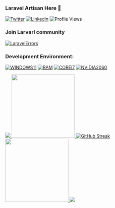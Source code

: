### Laravel Artisan Here 👋

[![Twitter](https://img.shields.io/twitter/follow/MrPunyapal?label=Follow)](https://twitter.com/intent/follow?screen_name=MrPunyapal)
[![Linkedin](https://img.shields.io/badge/-Connect-blue?style=flat-square&logo=Linkedin&logoColor=white&link=https://www.linkedin.com/in/MrPunyapal/)](https://www.linkedin.com/in/MrPunyapal/)
![Profile Views](https://komarev.com/ghpvc/?username=mr-punyapal&label=👁️)

### Join Larvarl community
[![LaravelErrors](https://img.shields.io/badge/LaravelErrors-2CA5E0?style=for-the-badge&logo=telegram&logoColor=white&https://telegram.me/LaravelErrors)](https://telegram.me/LaravelErrors)

### Development Environment:

[![WINDOWS11](https://img.shields.io/badge/windows-%230078D6.svg?&style=for-the-badge&logo=windows&logoColor=white)](https://github.com/MrPunyapal)
[![RAM](https://img.shields.io/badge/RAM-16GB-%230071C5.svg?&style=for-the-badge&logoColor=white)](https://github.com/MrPunyapal)
[![COREI7](https://img.shields.io/badge/Intel-Core_i7_12th-0071C5?style=for-the-badge&logo=intel&logoColor=white)](https://github.com/MrPunyapal)
[![NVIDIA2060](https://img.shields.io/badge/NVIDIA-RTX3050-76B900?style=for-the-badge&logo=nvidia&logoColor=white)](https://github.com/MrPunyapal)


<a href="https://github.com/MrPunyapal">
  <img src="https://github-contributor-stats.vercel.app/api?username=MrPunyapal&title_color=006AFF&text_color=417E87&icon_color=0579C3&bg_color=ffffff00&hide_border=true&show_icons=true&include_all_commits=true&count_private=true&disable_animations=true" />
</a>
<a href="https://github.com/MrPunyapal">
  <img height=200 src="https://github-readme-stats.vercel.app/api?username=MrPunyapal&hide_border=true&show_icons=true&include_all_commits=true&count_private=true&disable_animations=true&rank_icon=percentile&theme=transparent" />
</a>
<a href="https://github.com/MrPunyapal">
<img src="https://streak-stats.demolab.com?user=MrPunyapal&theme=transparent&hide_border=true" alt="GitHub Streak" />
</a>
<a href="https://github.com/MrPunyapal">
  <img height=200 src="https://github-readme-stats.vercel.app/api/top-langs/?username=MrPunyapal&layout=donut&hide_border=true&show_icons=true&include_all_commits=true&count_private=true&disable_animations=true&theme=transparent" />
</a>
<a href="https://github.com/MrPunyapal">
  <img src="https://github-readme-activity-graph.vercel.app/graph?username=MrPunyapal&bg_color=0000000&color=0579C3&line=0579C3&point=417E87&area_color=006AFF&area=true&hide_border=true" />
</a>

<!--

- 🔭 I’m currently working on ...
- 🌱 I’m currently learning ...
- 👯 I’m looking to collaborate on ...
- 🤔 I’m looking for help with ...
- 💬 Ask me about ...
- 📫 How to reach me: ...
- 😄 Pronouns: ...
- ⚡ Fun fact: ...
-->
